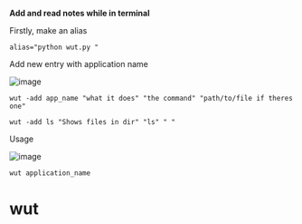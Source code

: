 
****Add and read notes while in terminal****

Firstly, make an alias

```
alias="python wut.py " 
```


Add new entry with application name

![image](https://github.com/vhilzu/wut/assets/16482464/30a2cc27-d58d-4d01-b742-022feb449e31)



```
wut -add app_name "what it does" "the command" "path/to/file if theres one"

wut -add ls "Shows files in dir" "ls" " "
```

    
Usage

![image](https://github.com/vhilzu/wut/assets/16482464/a9a2aa6b-2e75-4541-bda2-f89b1c7dbd85)

 ```
 wut application_name
 ```
# wut

